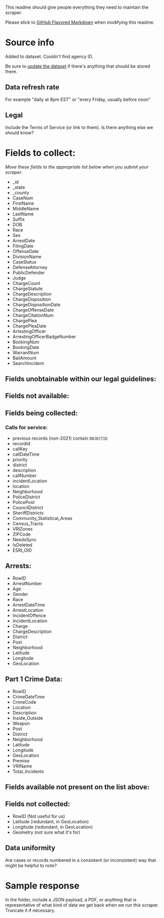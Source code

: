 This readme should give people everything they need to maintain the scraper.

Please stick to [GitHub Flavored Markdown](https://guides.github.com/features/mastering-markdown/) when modifying this readme.  

# Source info
Added to dataset. Couldn't find agency ID.

Be sure to [update the dataset](https://www.dolthub.com/repositories/pdap/datasets) if there's anything that should be stored there.

## Data refresh rate
For example "daily at 8pm EST" or "every Friday, usually before noon"

## Legal
Include the Terms of Service (or link to them). Is there anything else we should know?

# Fields to collect:
_Move these fields to the appropriate list below when you submit your scraper._

* _id
* _state
* _county
* CaseNum
* FirstName
* MiddleName
* LastName
* Suffix
* DOB
* Race
* Sex
* ArrestDate
* FilingDate
* OffenseDate
* DivisionName
* CaseStatus
* DefenseAttorney
* PublicDefender
* Judge
* ChargeCount
* ChargeStatute
* ChargeDescription
* ChargeDisposition
* ChargeDispositionDate
* ChargeOffenseDate
* ChargeCitationNum
* ChargePlea
* ChargePleaDate
* ArrestingOfficer
* ArrestingOfficerBadgeNumber
* BookingNum
* BookingDate
* WarrantNum
* BailAmount
* SearchIncident

## Fields unobtainable within our legal guidelines:

## Fields not available:

## Fields being collected:

### Calls for service:
* previous records (non-2021) contain `OBJECTID`
* recordId
* callKey
* callDateTime
* priority
* district
* description
* callNumber
* incidentLocation
* location
* Neighborhood
* PoliceDistrict
* PolicePost
* CouncilDistrict
* SheriffDistricts
* Community_Statistical_Areas
* Census_Tracts
* VRIZones
* ZIPCode
* NeedsSync
* IsDeleted
* ESRI_OID

## Arrests:
* RowID
* ArrestNumber
* Age
* Gender
* Race
* ArrestDateTime
* ArrestLocation
* IncidentOffence
* IncidentLocation
* Charge
* ChargeDescription
* District
* Post
* Neighborhood
* Latitude
* Longitude
* GeoLocation

## Part 1 Crime Data:
* RowID
* CrimeDateTime
* CrimeCode
* Location
* Description
* Inside_Outside
* Weapon
* Post
* District
* Neighborhood
* Latitude
* Longitude
* GeoLocation
* Premise
* VRIName
* Total_Incidents


## Fields available not present on the list above:

## Fields not collected:
* RowID (Not useful for us)
* Latitude (redundant, in GeoLocation)
* Longitude (redundant, in GeoLocation)
* Geometry (not sure what it's for)

## Data uniformity
Are cases or records numbered in a consistent (or inconsistent) way that might be helpful to note?

# Sample response
In the folder, include a JSON payload, a PDF, or anything that is representative of what kind of data we get back when we run this scraper. Truncate it if necessary.
